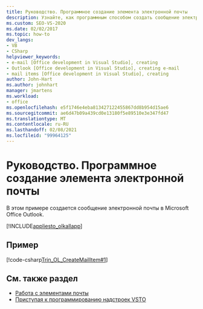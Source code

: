 ```yaml
---
title: Руководство. Программное создание элемента электронной почты
description: Узнайте, как программным способом создать сообщение электронной почты в Microsoft Outlook с помощью Visual Studio.
ms.custom: SEO-VS-2020
ms.date: 02/02/2017
ms.topic: how-to
dev_langs:
- VB
- CSharp
helpviewer_keywords:
- e-mail [Office development in Visual Studio], creating
- Outlook [Office development in Visual Studio], creating e-mail
- mail items [Office development in Visual Studio], creating
author: John-Hart
ms.author: johnhart
manager: jmartens
ms.workload:
- office
ms.openlocfilehash: e5f1746e4eba813427122455867dd8b954d15ae6
ms.sourcegitcommit: ae6d47b09a439cd0e13180f5e89510e3e347fd47
ms.translationtype: MT
ms.contentlocale: ru-RU
ms.lasthandoff: 02/08/2021
ms.locfileid: "99964125"
---
```

# <a name="how-to-programmatically-create-an-email-item"></a>Руководство. Программное создание элемента электронной почты
  В этом примере создается сообщение электронной почты в Microsoft Office Outlook.

 [!INCLUDE[appliesto_olkallapp](../vsto/includes/appliesto-olkallapp-md.md)]

## <a name="example"></a>Пример
 [!code-csharp[Trin_OL_CreateMailItem#1](../vsto/codesnippet/CSharp/Trin_OL_CreateMailItem/thisaddin.cs#1)]

## <a name="see-also"></a>См. также раздел
- [Работа с элементами почты](../vsto/working-with-mail-items.md)
- [Приступая к программированию надстроек VSTO](../vsto/getting-started-programming-vsto-add-ins.md)
